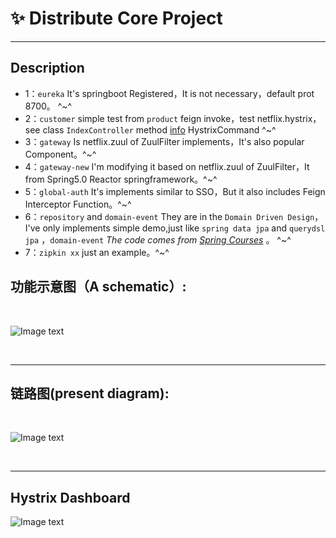# :sparkles: Distribute Core Project 

***
##  Description </br>
+ 1：`eureka` It's springboot Registered，It is not necessary，default prot 8700。 ^~^
+ 2：`customer` simple test from `product` feign invoke，test netflix.hystrix，see class `IndexController` method [info](https://github.com/yugenhai108/framework-applications/blob/master/product/src/main/java/org/yugh/product/controller/IndexController.java)  HystrixCommand ^~^
+ 3：`gateway` Is netflix.zuul of ZuulFilter implements，It's also popular Component。^~^
+ 4：`gateway-new` I'm modifying it based on netflix.zuul of ZuulFilter，It from Spring5.0 Reactor springframework。^~^
+ 5：`global-auth` It's implements similar to SSO，But it also includes Feign Interceptor Function。^~^
+ 6：`repository` and `domain-event` They are in the `Domain Driven Design`，I've only implements simple demo,just like `spring data jpa` and `querydsl jpa` ，`domain-event`  _The code comes from [Spring Courses](https://github.com/eugenp/tutorials)_ 。 ^~^
+ 7：`zipkin xx` just an example。^~^

## 功能示意图（A schematic）:
</br>

![Image text](https://github.com/yugenhai108/framework-applications/blob/master/gateway-auth.png)

</br>

***

## 链路图(present diagram):
</br>

![Image text](https://github.com/yugenhai108/framework-applications/blob/master/zipkin-detail.png)

</br>

***

## Hystrix Dashboard </br> 

![Image text](https://github.com/yugenhai108/framework-applications/blob/master/dashboard.png)

